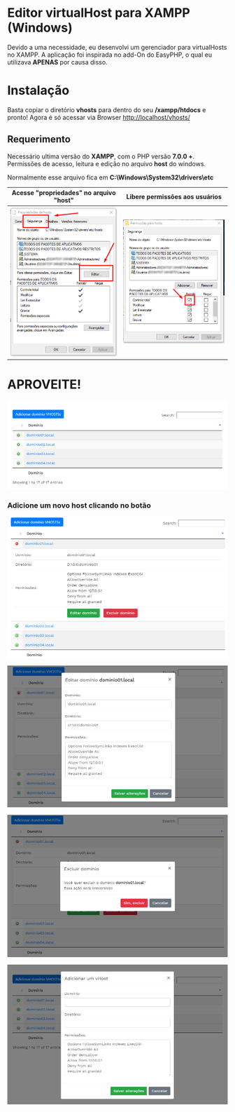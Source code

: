 
# Editor virtualHost para XAMPP (Windows)

Devido a uma necessidade, eu desenvolvi um gerenciador para virtualHosts no XAMPP.
A aplicação foi inspirada no add-On do EasyPHP, o qual eu utilizava **APENAS** por causa disso. 

# Instalação

Basta copiar o diretório **vhosts** para dentro do seu **/xampp/htdocs** e pronto!
Agora é só acessar via Browser [http://localhost/vhosts/](http://localhost/vhosts/)

## Requerimento

Necessário ultima versão do **XAMPP**, com o PHP versão **7.0.0 +**.
Permissões de acesso, leitura e edição no arquivo **host** do windows.

Normalmente esse arquivo fica em **C:\Windows\System32\drivers\etc**
     
| Acesse "propriedades" no arquivo "host" | Libere permissões aos usuários |
|--|--|
| ![enter image description here](https://github.com/agencia-feats/virtual-host-XAMPP/blob/master/screenshot/permissao_01.png?raw=true) | ![enter image description here](https://github.com/agencia-feats/virtual-host-XAMPP/blob/master/screenshot/permissao_02.png?raw=true) |

# APROVEITE!


![enter image description here](https://github.com/agencia-feats/virtual-host-XAMPP/blob/master/screenshot/Screenshot_1.png?raw=true&v=2)

### Adicione um novo host clicando no botão 
![enter image description here](https://github.com/agencia-feats/virtual-host-XAMPP/blob/master/screenshot/Screenshot_2.png?raw=true)

![enter image description here](https://github.com/agencia-feats/virtual-host-XAMPP/blob/master/screenshot/Screenshot_3.png?raw=true&v=2)

![enter image description here](https://github.com/agencia-feats/virtual-host-XAMPP/blob/master/screenshot/Screenshot_4.png?raw=true&v=2)

![enter image description here](https://github.com/agencia-feats/virtual-host-XAMPP/blob/master/screenshot/Screenshot_5.png?raw=true)